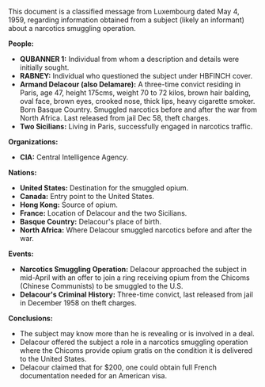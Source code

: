 This document is a classified message from Luxembourg dated May 4, 1959, regarding information obtained from a subject (likely an informant) about a narcotics smuggling operation.

**People:**

*   **QUBANNER 1:** Individual from whom a description and details were initially sought.
*   **RABNEY:** Individual who questioned the subject under HBFINCH cover.
*   **Armand Delacour (also Delamare):** A three-time convict residing in Paris, age 47, height 175cms, weight 70 to 72 kilos, brown hair balding, oval face, brown eyes, crooked nose, thick lips, heavy cigarette smoker. Born Basque Country. Smuggled narcotics before and after the war from North Africa. Last released from jail Dec 58, theft charges.
*   **Two Sicilians:** Living in Paris, successfully engaged in narcotics traffic.

**Organizations:**

*   **CIA:** Central Intelligence Agency.

**Nations:**

*   **United States:** Destination for the smuggled opium.
*   **Canada:** Entry point to the United States.
*   **Hong Kong:** Source of opium.
*   **France:** Location of Delacour and the two Sicilians.
*   **Basque Country:** Delacour's place of birth.
*   **North Africa:** Where Delacour smuggled narcotics before and after the war.

**Events:**

*   **Narcotics Smuggling Operation:** Delacour approached the subject in mid-April with an offer to join a ring receiving opium from the Chicoms (Chinese Communists) to be smuggled to the U.S.
*   **Delacour's Criminal History:** Three-time convict, last released from jail in December 1958 on theft charges.

**Conclusions:**

*   The subject may know more than he is revealing or is involved in a deal.
*   Delacour offered the subject a role in a narcotics smuggling operation where the Chicoms provide opium gratis on the condition it is delivered to the United States.
*   Delacour claimed that for $200, one could obtain full French documentation needed for an American visa.
